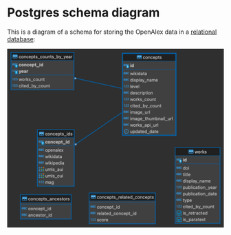 # Postgres schema diagram

This is a diagram of a schema for storing the OpenAlex data in a [relational database](../load-to-a-relational-database.md#step-1-create-the-schema):

![](../../../.gitbook/assets/openalex-schema.png)
